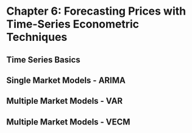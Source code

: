 Chapter 6: Forecasting Prices with Time-Series Econometric Techniques
=====================================================================

Time Series Basics
------------------

Single Market Models - ARIMA
----------------------------

Multiple Market Models - VAR
----------------------------

Multiple Market Models - VECM
-----------------------------
